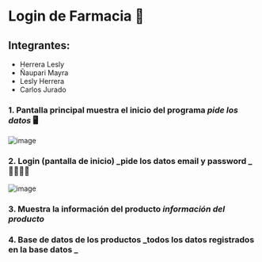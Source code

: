 
# Login de Farmacia 🏥

## Integrantes: 

* Herrera Lesly
* Ñaupari Mayra
* Lesly Herrera 
* Carlos Jurado 

### 1. Pantalla principal muestra el inicio del programa **_pide los datos_** 🖥


![image](https://user-images.githubusercontent.com/108675669/182657746-4eadbc02-acf7-43d0-b02c-4f19dce423b4.png)

### 2. Login (pantalla de inicio) **_pide los datos email y password _** 👩‍💻🧑‍💻


![image](https://user-images.githubusercontent.com/108675669/182658158-0816492e-fb26-47aa-8bae-bae6e4c55998.png)


### 3. Muestra la información del producto **_información del producto_**


### 4. Base de datos de los productos  **_todos los datos registrados en la base datos _**





